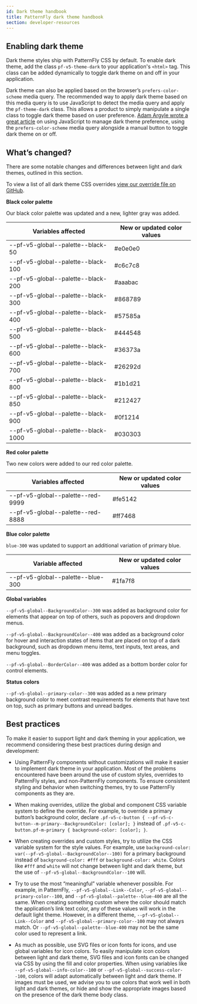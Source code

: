 ```yaml
---
id: Dark theme handbook
title: PatternFly dark theme handbook
section: developer-resources
---
```


## Enabling dark theme

Dark theme styles ship with PatternFly CSS by default. To enable dark theme, add the class `pf-v5-theme-dark` to your application's `<html>` tag. This class can be added dynamically to toggle dark theme on and off in your application.

Dark theme can also be applied based on the browser’s `prefers-color-scheme` media query. The recommended way to apply dark theme based on this media query is to use JavaScript to detect the media query and apply the `pf-theme-dark` class. This allows a product to simply manipulate a single class to toggle dark theme based on user preference. [Adam Argyle wrote a great article](https://web.dev/building-a-theme-switch-component/#javascript) on using JavaScript to manage dark theme preference, using the `prefers-color-scheme` media query alongside a manual button to toggle dark theme on or off. 

## What’s changed?
There are some notable changes and differences between light and dark themes, outlined in this section. 

To view a list of all dark theme CSS overrides [view our override file on GitHub](https://github.com/patternfly/patternfly/blob/main/src/patternfly/sass-utilities/themes/dark/scss-variables.scss). 

**Black color palette**

Our black color palette was updated and a new, lighter gray was added.

| Variables affected | New or updated color values|
| -------------------- | -------------------- |
| --pf-v5-global--palette--black-50  | #e0e0e0 |
| --pf-v5-global--palette--black-100 | #c6c7c8 |
| --pf-v5-global--palette--black-200 | #aaabac |
| --pf-v5-global--palette--black-300 | #868789 |
| --pf-v5-global--palette--black-400 | #57585a |
| --pf-v5-global--palette--black-500 | #444548 |
| --pf-v5-global--palette--black-600 | #36373a |
| --pf-v5-global--palette--black-700 | #26292d |
| --pf-v5-global--palette--black-800 | #1b1d21 |
| --pf-v5-global--palette--black-850 | #212427 |
| --pf-v5-global--palette--black-900 | #0f1214 |
| --pf-v5-global--palette--black-1000| #030303 |

**Red color palette**

Two new colors were added to our red color palette.

| Variables affected | New or updated color values|
| -------------------- | -------------------- |
| --pf-v5-global--palette--red-9999  | #fe5142 |
| --pf-v5-global--palette--red-8888  | #ff7468 |

**Blue color palette**

`blue-300` was updated to support an additional variation of primary blue.

| Variable affected | New or updated color values|
| -------------------- | -------------------- |
| --pf-v5-global--palette--blue-300 | #1fa7f8 |



**Global variables**

`--pf-v5-global--BackgroundColor--300` was added as background color for elements that appear on top of others, such as popovers and dropdown menus.

`--pf-v5-global--BackgroundColor--400` was added as a background color for hover and interaction states of items that are placed on top of a dark background, such as dropdown menu items, text inputs, text areas, and menu toggles.

`--pf-v5-global--BorderColor--400` was added as a bottom border color for control elements.

**Status colors**

`--pf-v5-global--primary-color--300` was added as a new primary background color to meet contrast requirements for elements that have text on top, such as primary buttons and unread badges.

## Best practices

To make it easier to support light and dark theming in your application, we recommend considering these best practices during design and development:

* Using PatternFly components without customizations will make it easier to implement dark theme in your application. Most of the problems encountered have been around the use of custom styles, overrides to PatternFly styles, and non-PatternFly components. To ensure consistent styling and behavior when switching themes, try to use PatternFly components as they are.


* When making overrides, utilize the global and component CSS variable system to define the override. For example, to override a primary button’s background color, declare `.pf-v5-c-button { --pf-v5-c-button--m-primary--BackgroundColor: [color]; }` instead of `.pf-v5-c-button.pf-m-primary { background-color: [color]; }`.


* When creating overrides and custom styles, try to utilize the CSS variable system for the style values. For example, use `background-color: var(--pf-v5-global--BackgroundColor--100)` for a primary background instead of `background-color: #fff` or `background-color: white`. Colors like `#fff` and `white` will not change between light and dark theme, but the use of `--pf-v5-global--BackgroundColor--100` will. 

* Try to use the most “meaningful” variable whenever possible. For example, in PatternFly, `--pf-v5-global--Link--Color`, `--pf-v5-global--primary-color--100`, and  `--pf-v5-global--palette--blue-400` are all the same. When creating something custom where the color should match the application’s link text color, any of these values will work in the default light theme. However, in a different theme, `--pf-v5-global--Link--Color` and `--pf-v5-global--primary-color--100` may not always match. Or `--pf-v5-global--palette--blue-400` may not be the same color used to represent a link.

* As much as possible, use SVG files or icon fonts for icons, and use global variables for icon colors. To easily manipulate icon colors between light and dark theme, SVG files and icon fonts can be changed via CSS by using the fill and color properties. When using variables like `--pf-v5-global--info-color--100` or `--pf-v5-global--success-color--100`, colors will adapt automatically between light and dark theme. If images must be used, we advise you to use colors that work well in both light and dark themes, or hide and show the appropriate images based on the presence of the dark theme body class.

